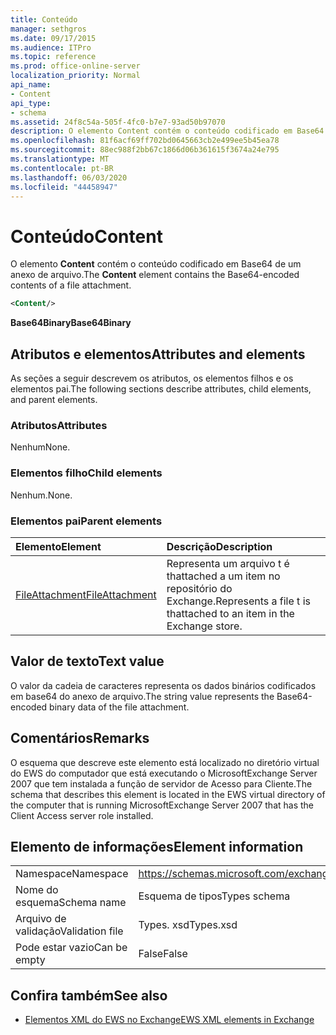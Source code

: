 ```yaml
---
title: Conteúdo
manager: sethgros
ms.date: 09/17/2015
ms.audience: ITPro
ms.topic: reference
ms.prod: office-online-server
localization_priority: Normal
api_name:
- Content
api_type:
- schema
ms.assetid: 24f8c54a-505f-4fc0-b7e7-93ad50b97070
description: O elemento Content contém o conteúdo codificado em Base64 de um anexo de arquivo.
ms.openlocfilehash: 81f6acf69ff702bd0645663cb2e499ee5b45ea78
ms.sourcegitcommit: 88ec988f2bb67c1866d06b361615f3674a24e795
ms.translationtype: MT
ms.contentlocale: pt-BR
ms.lasthandoff: 06/03/2020
ms.locfileid: "44458947"
---
```

# <a name="content"></a><span data-ttu-id="eab00-103">Conteúdo</span><span class="sxs-lookup"><span data-stu-id="eab00-103">Content</span></span>

<span data-ttu-id="eab00-104">O elemento **Content** contém o conteúdo codificado em Base64 de um anexo de arquivo.</span><span class="sxs-lookup"><span data-stu-id="eab00-104">The **Content** element contains the Base64-encoded contents of a file attachment.</span></span> 
  
```xml
<Content/>
```

 <span data-ttu-id="eab00-105">**Base64Binary**</span><span class="sxs-lookup"><span data-stu-id="eab00-105">**Base64Binary**</span></span>
## <a name="attributes-and-elements"></a><span data-ttu-id="eab00-106">Atributos e elementos</span><span class="sxs-lookup"><span data-stu-id="eab00-106">Attributes and elements</span></span>

<span data-ttu-id="eab00-107">As seções a seguir descrevem os atributos, os elementos filhos e os elementos pai.</span><span class="sxs-lookup"><span data-stu-id="eab00-107">The following sections describe attributes, child elements, and parent elements.</span></span>
  
### <a name="attributes"></a><span data-ttu-id="eab00-108">Atributos</span><span class="sxs-lookup"><span data-stu-id="eab00-108">Attributes</span></span>

<span data-ttu-id="eab00-109">Nenhum</span><span class="sxs-lookup"><span data-stu-id="eab00-109">None.</span></span>
  
### <a name="child-elements"></a><span data-ttu-id="eab00-110">Elementos filho</span><span class="sxs-lookup"><span data-stu-id="eab00-110">Child elements</span></span>

<span data-ttu-id="eab00-111">Nenhum.</span><span class="sxs-lookup"><span data-stu-id="eab00-111">None.</span></span>
  
### <a name="parent-elements"></a><span data-ttu-id="eab00-112">Elementos pai</span><span class="sxs-lookup"><span data-stu-id="eab00-112">Parent elements</span></span>

|<span data-ttu-id="eab00-113">**Elemento**</span><span class="sxs-lookup"><span data-stu-id="eab00-113">**Element**</span></span>|<span data-ttu-id="eab00-114">**Descrição**</span><span class="sxs-lookup"><span data-stu-id="eab00-114">**Description**</span></span>|
|:-----|:-----|
|[<span data-ttu-id="eab00-115">FileAttachment</span><span class="sxs-lookup"><span data-stu-id="eab00-115">FileAttachment</span></span>](fileattachment.md) <br/> |<span data-ttu-id="eab00-116">Representa um arquivo t é thattached a um item no repositório do Exchange.</span><span class="sxs-lookup"><span data-stu-id="eab00-116">Represents a file t is thattached to an item in the Exchange store.</span></span>  <br/> |
   
## <a name="text-value"></a><span data-ttu-id="eab00-117">Valor de texto</span><span class="sxs-lookup"><span data-stu-id="eab00-117">Text value</span></span>

<span data-ttu-id="eab00-118">O valor da cadeia de caracteres representa os dados binários codificados em base64 do anexo de arquivo.</span><span class="sxs-lookup"><span data-stu-id="eab00-118">The string value represents the Base64-encoded binary data of the file attachment.</span></span>
  
## <a name="remarks"></a><span data-ttu-id="eab00-119">Comentários</span><span class="sxs-lookup"><span data-stu-id="eab00-119">Remarks</span></span>

<span data-ttu-id="eab00-120">O esquema que descreve este elemento está localizado no diretório virtual do EWS do computador que está executando o MicrosoftExchange Server 2007 que tem instalada a função de servidor de Acesso para Cliente.</span><span class="sxs-lookup"><span data-stu-id="eab00-120">The schema that describes this element is located in the EWS virtual directory of the computer that is running MicrosoftExchange Server 2007 that has the Client Access server role installed.</span></span>
  
## <a name="element-information"></a><span data-ttu-id="eab00-121">Elemento de informações</span><span class="sxs-lookup"><span data-stu-id="eab00-121">Element information</span></span>

|||
|:-----|:-----|
|<span data-ttu-id="eab00-122">Namespace</span><span class="sxs-lookup"><span data-stu-id="eab00-122">Namespace</span></span>  <br/> |https://schemas.microsoft.com/exchange/services/2006/types  <br/> |
|<span data-ttu-id="eab00-123">Nome do esquema</span><span class="sxs-lookup"><span data-stu-id="eab00-123">Schema name</span></span>  <br/> |<span data-ttu-id="eab00-124">Esquema de tipos</span><span class="sxs-lookup"><span data-stu-id="eab00-124">Types schema</span></span>  <br/> |
|<span data-ttu-id="eab00-125">Arquivo de validação</span><span class="sxs-lookup"><span data-stu-id="eab00-125">Validation file</span></span>  <br/> |<span data-ttu-id="eab00-126">Types. xsd</span><span class="sxs-lookup"><span data-stu-id="eab00-126">Types.xsd</span></span>  <br/> |
|<span data-ttu-id="eab00-127">Pode estar vazio</span><span class="sxs-lookup"><span data-stu-id="eab00-127">Can be empty</span></span>  <br/> |<span data-ttu-id="eab00-128">False</span><span class="sxs-lookup"><span data-stu-id="eab00-128">False</span></span>  <br/> |
   
## <a name="see-also"></a><span data-ttu-id="eab00-129">Confira também</span><span class="sxs-lookup"><span data-stu-id="eab00-129">See also</span></span>



- [<span data-ttu-id="eab00-130">Elementos XML do EWS no Exchange</span><span class="sxs-lookup"><span data-stu-id="eab00-130">EWS XML elements in Exchange</span></span>](ews-xml-elements-in-exchange.md)

